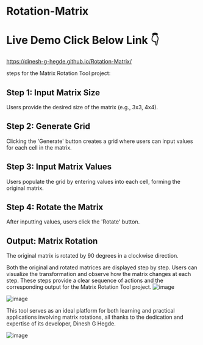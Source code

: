# Rotation-Matrix



# Live Demo Click Below Link :point_down:
https://dinesh-g-hegde.github.io/Rotation-Matrix/


 steps for the Matrix Rotation Tool project:

## Step 1: Input Matrix Size

Users provide the desired size of the matrix (e.g., 3x3, 4x4).


## Step 2: Generate Grid
Clicking the 'Generate' button creates a grid where users can input values for each cell in the matrix.

## Step 3: Input Matrix Values
Users populate the grid by entering values into each cell, forming the original matrix.

## Step 4: Rotate the Matrix
After inputting values, users click the 'Rotate' button.

## Output: Matrix Rotation
The original matrix is rotated by 90 degrees in a clockwise direction.

Both the original and rotated matrices are displayed step by step.
Users can visualize the transformation and observe how the matrix changes at each step.
These steps provide a clear sequence of actions and the corresponding output for the Matrix Rotation Tool project.
![image](https://github.com/Dinesh-G-Hegde/Rotation-Matrix/assets/116798466/1b04d96e-f1f3-4e23-90de-f0e052df1316)


![image](https://github.com/Dinesh-G-Hegde/Rotation-Matrix/assets/116798466/c1d8bbe3-152a-4bc3-adcd-4fef17887370)


This tool serves as an ideal platform for both learning and practical applications involving matrix rotations, all thanks to the dedication and expertise of its developer, Dinesh G Hegde.


![image](https://github.com/Dinesh-G-Hegde/Rotation-Matrix/assets/116798466/4fe124ed-c57b-4a81-97c2-d77ecae85465)




